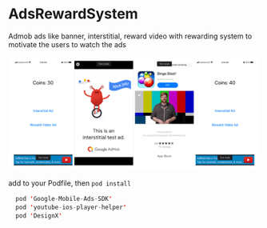 # AdsRewardSystem

Admob ads like banner, interstitial, reward video with rewarding system to motivate the users to watch the ads 

![Screenshots](https://raw.githubusercontent.com/belalsamyyy/AdsRewardSystem/main/Art/screenshots.png)


add to your Podfile, then `pod install`

```swift 
  pod 'Google-Mobile-Ads-SDK'
  pod 'youtube-ios-player-helper'
  pod 'DesignX'
```
